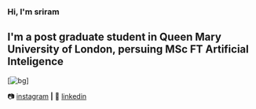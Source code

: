 ### Hi, I'm sriram
## I'm a post graduate student in Queen Mary University of London, persuing MSc FT Artificial Inteligence
[![bg][banner]]

<!--
**sriramvinn/sriramvinn** is a ✨ _special_ ✨ repository because its `README.md` (this file) appears on your GitHub profile.

Here are some ideas to get you started:

- 🔭 I’m currently working on live face recognition
- 🌱 I’m currently learning Msc Artificial Intelligence
- 👯 I’m looking to collaborate on AI projects
- 🤔 I’m looking for help with nlp
- 💬 Ask me about mathematics problems
- 😄 Pronouns: He/Him
- ⚡ Fun fact: can solve 3*3, 4*4, 5*5 and mirror cubes; i can also solve Mastermorphix
-->
📷 [instagram][instagram] **|**
👔 [linkedin][linkedin]

[banner]: https://raw.githubusercontent.com/bradgarropy/bradgarropy/master/banner.png
[typescript]: https://www.typescriptlang.org
[instagram]: https://www.instagram.com/sriramvinnakota/
[linkedin]: linkedin.com/in/sriram-vinnakota-2b47ba221
[npm]: https://npmjs.com/~bradgarropy
